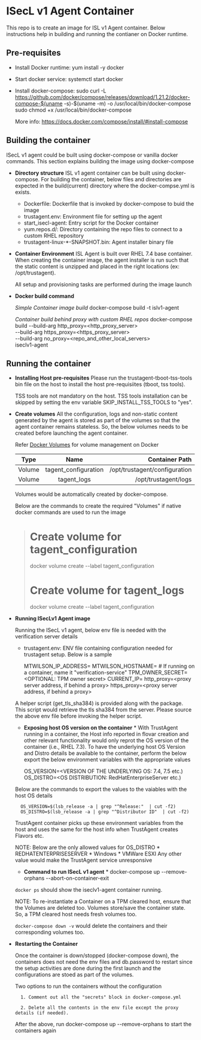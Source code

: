 ISecL v1 Agent Container
========================
This repo is to create an image for ISL v1 Agent container. Below instructions 
help in building and running the contianer on Docker runtime.

Pre-requisites
----------------------

* Install Docker runtime: yum install -y docker
* Start docker service: systemctl start docker
* Install docker-compose: 
    sudo curl -L https://github.com/docker/compose/releases/download/1.21.2/docker-compose-$(uname -s)-$(uname -m) -o /usr/local/bin/docker-compose
    sudo chmod +x /usr/local/bin/docker-compose

    More info: https://docs.docker.com/compose/install/#install-compose

Building the container
----------------------

ISecL v1 agent could be built using docker-compose or vanilla docker commands. 
This section explains building the image using docker-compose

* **Directory structure**
    ISL v1 agent container can be built using docker-compose. 
    For building the container, below files and directories are expected 
    in the build(current) directory where the docker-compse.yml is exists. 

    * Dockerfile: Dockerfile that is invoked by docker-compose to buid the image
    * trustagent.env: Environment file for setting up the agent
    * start\_isecl-agent: Entry script for the Docker container
    * yum.repos.d/: Directory containing the repo files to connect to a custom 
                    RHEL repository
    * trustagent-linux-\*-SNAPSHOT.bin: Agent installer binary file

* **Container Environment**
    ISL Agent is built over RHEL 7.4 base container. When creating the container
    image, the agent installer is run such that the static content is unzipped
    and placed in the right locations (ex: /opt/trustagent).

    All setup and provisioning tasks are performed during the image launch

* **Docker build command**

    *Simple Container image build*
    docker-compose build -t islv1-agent

    *Container build behind proxy with custom RHEL repos*
    docker-compose build --build-arg http_proxy=<http_proxy_server> \
        --build-arg https_proxy=<https_proxy_server> \
        --build-arg no_proxy=<repo_and_other_local_servers> \
        iseclv1-agent

Running the container
---------------------

* **Installing Host pre-requisites**
    Please run the trustagent-tboot-tss-tools bin file on the host to install the
    host pre-requisiites (tboot, tss tools).

    TSS tools are not mandatory on the host. TSS tools installation can be skipped
    by setting the env variable SKIP_INSTALL_TSS_TOOLS to "yes".

* **Create volumes**
    All the configuration, logs and non-static content generated by the agent
    is stored as part of the volumes so that the agent container remains 
    stateless. So, the below volumes needs to be created before launching the
    agent container.

    Refer [Docker Volumes](https://docs.docker.com/storage/volumes/) for volume 
    management on Docker

    | Type          | Name                 | Container Path                |
    | ------------- |:--------------------:| -----------------------------:|
    | Volume        | tagent_configuration | /opt/trustagent/configuration |
    | Volume        | tagent_logs          | /opt/trustagent/logs          |


    Volumes would be automatically created by docker-compose. 

    Below are the commands to create the required "Volumes" if native docker 
    commands are used to run the image

    > # Create volume for tagent_configuration
    > docker volume create --label tagent_configuration
    >
    > # Create volume for tagent_logs
    > docker volume create --label tagent_configuration


* **Running ISecLv1 Agent image**

    Running the ISecL v1 agent, below env file is needed with the verification server
    details

    * trustagent.env: ENV file containing configuration needed for trustagent 
                      setup. Below is a sample

        MTWILSON_IP_ADDRESS=<ISecL server IP address>
        MTWILSON_HOSTNAME=<ISecL Server Hostname or IP address if the service is running on a host.>
                          # If running on a container, name it "verification-service"
        TPM_OWNER_SECRET=<OPTIONAL: TPM owner secret>
        CURRENT_IP=<IP of the host on which the agent container is running>
        http_proxy=<proxy server address, if behind a proxy>
        https_proxy=<proxy server address, if behind a proxy>

     A helper script (get_tls_sha384) is provided along with the package. This script
     would retrieve the tls sha384 from the server. Please source the above env file
     before invoking the helper script.

    * **Exposing host OS version on the container** *
    With TrustAgent running in a container, the Host info reported in flovar creation
    and other relevant functionality would only reprot the OS version of the container 
    (i.e., RHEL 7.3). To have the underlying host OS Version and Distro details be
    available to the container, perform the below export the below environment variables
    with the appropriate values

        OS_VERSION=<VERSION OF THE UNDERLYING OS: 7.4, 7.5 etc.)
        OS_DISTRO=<OS DISTRIBUTION: RedHatEnterpriseServer etc.)

    Below are the commands to export the values to the vaiables with the host OS details
    
        OS_VERSION=$(lsb_release -a | grep "^Release:"  | cut -f2)
        OS_DISTRO=$(lsb_release -a | grep "^Distributor ID"  | cut -f2)

    TrustAgent container picks up these environment variables from the host and uses the same
    for the host info when TrustAgent creates Flavors etc.

    NOTE:
    Below are the only allowed values for OS_DISTRO
        * REDHATENTERPRISESERVER
        * Windows
        * VMWare ESXI
    Any other value would make the TrustAgent service unresponsive


    * **Command to run ISecL v1 agent** *
    docker-compose up --remove-orphans --abort-on-container-exit

    `docker ps` should show the iseclv1-agent container running.

    NOTE: To re-instantiate a Container on a TPM cleared host, ensure that the Volumes
    are deleted too. Volumes store/save the container state. So, a TPM cleared host needs
    fresh volumes too.

    `docker-compose down -v` would delete the containers and their corresponding volumes too.

* **Restarting the Container**

    Once the container is down/stopped (docker-compose down), the containers does not need the env files and
    db.password to restart since the setup activities are done during the first launch and the configurations
    are stoed as part of the volumes. 

    Two options to run the containers without the configuration

        1. Comment out all the "secrets" block in docker-compose.yml

        2. Delete all the contents in the env file except the proxy details (if needed).

    After the above, run docker-compose up --remove-orphans to start the containers again
